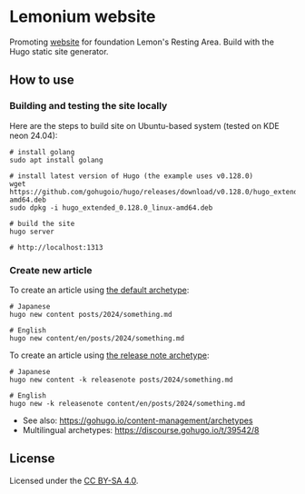 # Lemonium website

Promoting [website](https://lemonium.net) for foundation Lemon's Resting Area. Build with the Hugo static site generator.

## How to use

### Building and testing the site locally

Here are the steps to build site on Ubuntu-based system (tested on KDE neon 24.04):

```shell
# install golang
sudo apt install golang

# install latest version of Hugo (the example uses v0.128.0)
wget https://github.com/gohugoio/hugo/releases/download/v0.128.0/hugo_extended_0.128.0_linux-amd64.deb
sudo dpkg -i hugo_extended_0.128.0_linux-amd64.deb

# build the site
hugo server

# http://localhost:1313
```

### Create new article

To create an article using [the default archetype](./archetypes/default.md):

```shell
# Japanese
hugo new content posts/2024/something.md

# English
hugo new content/en/posts/2024/something.md
```

To create an article using [the release note archetype](./archetypes/releasenote.md):

```shell
# Japanese
hugo new content -k releasenote posts/2024/something.md

# English
hugo new -k releasenote content/en/posts/2024/something.md
```

- See also: <https://gohugo.io/content-management/archetypes>
- Multilingual archetypes: <https://discourse.gohugo.io/t/39542/8>

## License

Licensed under the [CC BY-SA 4.0].

[CC BY-SA 4.0]: https://creativecommons.org/licenses/by-sa/4.0 "Creative Commons License BY-SA 4.0"

